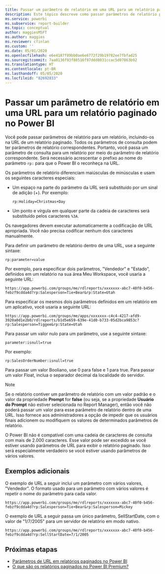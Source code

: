 ```yaml
---
title: Passar um parâmetro de relatório em uma URL para um relatório paginado – Construtor de Relatórios do Power BI
description: Este tópico descreve como passar parâmetros de relatório para um relatório, incluindo-os na URL de um relatório paginado.
ms.service: powerbi
ms.subservice: report-builder
ms.topic: conceptual
author: maggiesMSFT
ms.author: maggies
ms.reviewer: cfinlan
ms.custom: ''
ms.date: 05/01/2020
ms.openlocfilehash: e6e4187f89bb0ae6e6772f29b19782ee7fbfad25
ms.sourcegitcommit: 7aa0136f93f88516f97ddd8031ccac5d07863b92
ms.translationtype: HT
ms.contentlocale: pt-BR
ms.lasthandoff: 05/05/2020
ms.locfileid: "82692833"
---
```

# <a name="pass-a-report-parameter-in-a-url-for-a-paginated-report-in-power-bi"></a>Passar um parâmetro de relatório em uma URL para um relatório paginado no Power BI 

Você pode passar parâmetros de relatório para um relatório, incluindo-os na URL de um relatório paginado. Todos os parâmetros de consulta podem ter parâmetros de relatório correspondentes. Portanto, você passa um parâmetro de consulta para um relatório por meio do parâmetro de relatório correspondente. Será necessário acrescentar o prefixo ao nome do parâmetro `rp:` para que o Power BI o reconheça na URL. 

Os parâmetros de relatório diferenciam maiúsculas de minúsculas e usam os seguintes caracteres especiais: 

- Um espaço na parte do parâmetro da URL será substituído por um sinal de adição (+).  Por exemplo: 

    ```rp:Holiday=Christmas+Day```

- Um ponto e vírgula em qualquer parte da cadeia de caracteres será substituído pelos caracteres `%3A`.

Os navegadores devem executar automaticamente a codificação de URL apropriada. Você não precisa codificar nenhum dos caracteres manualmente. 

Para definir um parâmetro de relatório dentro de uma URL, use a seguinte sintaxe: 

```
rp:parameter=value
```

Por exemplo, para especificar dois parâmetros, "Vendedor" e "Estado", definidos em um relatório na sua área Meu Workspace, você usaria a seguinte URL: 

```
https://app.powerbi.com/groups/me/rdlreports/xxxxxxx-abc7-40f0-b456-febzf9cdda4d?rp:Salesperson=Tie+Bear&rp:State=Utah 
```

Para especificar os mesmos dois parâmetros definidos em um relatório em um aplicativo, você usaria a seguinte URL: 

```
https://app.powerbi.com/groups/me/apps/xxxxxxx-c4c4-4217-afd9-3920a0d1e2b0/rdlreports/b1d5e659-639e-41d0-b733-05d2bca9853c?rp:Salesperson=Tiggee&rp:State=Utah 
```

Para passar um valor nulo para um parâmetro, use a seguinte sintaxe: 

```
parameter:isnull=true
```

Por exemplo:

```
rp:SalesOrderNumber:isnull=true
```

Para passar um valor Booliano, use 0 para false e 1 para true. Para passar um valor Float, inclua o separador decimal da localidade do servidor.

> [!NOTE]
> Se o relatório contiver um parâmetro de relatório com um valor padrão e o valor da propriedade **Prompt** for **false** (ou seja, se a propriedade **Usuário do Prompt** não estiver selecionada no Report Manager), então você não poderá passar um valor para esse parâmetro de relatório dentro de uma URL. Isso fornece aos administradores a opção de impedir que os usuários finais adicionem ou modifiquem os valores de determinados parâmetros de relatório.
> 
> O Power BI não é compatível com uma cadeia de caracteres de consulta com mais de 2.000 caracteres.  Esse valor pode ser excedido se você estiver usando parâmetros de URL para exibir o relatório paginado.  Isso será especialmente verdadeiro se você estiver usando parâmetros de vários valores.

## <a name="additional-examples"></a>Exemplos adicionais 

O exemplo de URL a seguir inclui um parâmetro com vários valores, "Vendedor". O formato usado para um parâmetro com vários valores é repetir o nome do parâmetro para cada valor. 

```
https://app.powerbi.com/groups/me/rdlreports/xxxxxxx-abc7-40f0-b456-febzf9cdda4d?rp:Salesperson=Tie+Bear&rp:Salesperson=Mickey 
```

O exemplo de URL a seguir passa um único parâmetro, SellStartDate, com o valor de "1/7/2005" para um servidor de relatório em modo nativo.

```
https://app.powerbi.com/groups/me/rdlreports/xxxxxxx-abc7-40f0-b456-febzf9cdda4d?rp:SellStartDate=7/1/2005
```

## <a name="next-steps"></a>Próximas etapas

- [Parâmetros de URL em relatórios paginados no Power BI](report-builder-url-parameters.md)
- [O que são os relatórios paginados no Power BI Premium?](paginated-reports-report-builder-power-bi.md)
